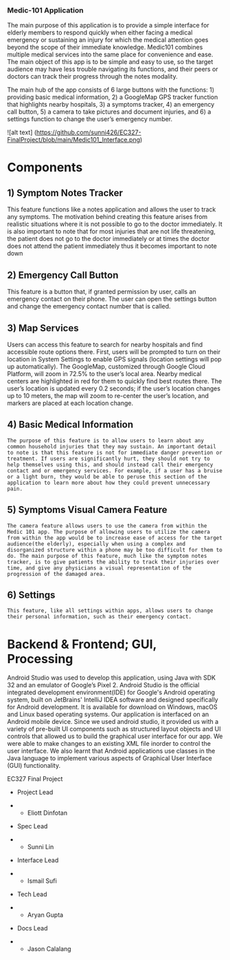 ### Medic-101 Application

The main purpose of this application is to provide a simple interface for elderly members to respond quickly when either facing a medical emergency or sustaining an injury for which the medical attention goes beyond the scope of their immediate knowledge. Medic101 combines multiple medical services into the same place for convenience and ease. The main object of this app is to be simple and easy to use, so the target audience may have less trouble navigating its functions, and their peers or doctors can track their progress through the notes modality.

The main hub of the app consists of 6 large buttons with the functions: 1) providing basic medical information, 2) a GoogleMap GPS tracker function that highlights nearby hospitals, 3) a symptoms tracker, 4) an emergency call button, 5) a camera to take pictures and document injuries, and 6) a settings function to change the user’s emergency number. 

![alt text] (https://github.com/sunni426/EC327-FinalProject/blob/main/Medic101_Interface.png)

# Components 
## 1) Symptom Notes Tracker
This feature functions like a notes application and allows the user to track any symptoms. The motivation behind creating this feature arises from realistic situations where it is not possible to go to the doctor immediately. It is also important to note that for most injuries that are not life threatening, the patient does not go to the doctor immediately or at times the doctor does not attend the patient immediately thus it becomes important to note down 
## 2) Emergency Call Button
This feature is a button that, if granted permission by user, calls an emergency contact on their phone. The user can open the settings button and change the emergency contact number that is called.
## 3) Map Services
Users can access this feature to search for nearby hospitals and find accessible route options there. First, users will be prompted to turn on their location in System Settings to enable GPS signals (location settings will pop up automatically). The GoogleMap, customized through Google Cloud Platform, will zoom in 72.5% to the user’s local area. Nearby medical centers are highlighted in red for them to quickly find best routes there. The user’s location is updated every 0.2 seconds; if the user’s location changes up to 10 meters, the map will zoom to re-center the user’s location, and markers are placed at each location change.
## 4) Basic Medical Information
	The purpose of this feature is to allow users to learn about any common household injuries that they may sustain. An important detail to note is that this feature is not for immediate danger prevention or treatment. If users are significantly hurt, they should not try to help themselves using this, and should instead call their emergency contact and or emergency services. For example, if a user has a bruise or a light burn, they would be able to peruse this section of the application to learn more about how they could prevent unnecessary pain.
## 5) Symptoms Visual Camera Feature
	The camera feature allows users to use the camera from within the Medic 101 app. The purpose of allowing users to utilize the camera from within the app would be to increase ease of access for the target audience(the elderly), especially when using a complex and disorganized structure within a phone may be too difficult for them to do. The main purpose of this feature, much like the symptom notes tracker, is to give patients the ability to track their injuries over time, and give any physicians a visual representation of the progression of the damaged area.
## 6) Settings
	This feature, like all settings within apps, allows users to change their personal information, such as their emergency contact. 

# Backend & Frontend; GUI, Processing
Android Studio was used to develop this application, using Java with SDK 32 and an emulator of Google’s Pixel 2. Android Studio is the official integrated development environment(IDE) for Google's Android operating system, built on JetBrains' IntelliJ IDEA software and designed specifically for Android development. It is available for download on Windows, macOS and Linux based operating systems. Our application is interfaced on an Android mobile device. Since we used android studio, it provided us with a variety of pre-built UI components such as structured layout objects and UI controls that allowed us to build the graphical user interface for our app. We were able to make changes to an existing XML file inorder to control the user interface. We also learnt that Android applications use classes in the Java language to implement various aspects of Graphical User Interface (GUI) functionality. 

EC327 Final Project
- Project Lead
- * Eliott Dinfotan

- Spec Lead
- * Sunni Lin

- Interface Lead
- * Ismail Sufi

- Tech Lead
- * Aryan Gupta

- Docs Lead
- * Jason Calalang
